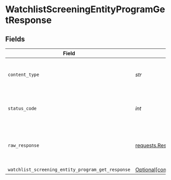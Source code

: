 # WatchlistScreeningEntityProgramGetResponse


## Fields

| Field                                                                                                                                | Type                                                                                                                                 | Required                                                                                                                             | Description                                                                                                                          |
| ------------------------------------------------------------------------------------------------------------------------------------ | ------------------------------------------------------------------------------------------------------------------------------------ | ------------------------------------------------------------------------------------------------------------------------------------ | ------------------------------------------------------------------------------------------------------------------------------------ |
| `content_type`                                                                                                                       | *str*                                                                                                                                | :heavy_check_mark:                                                                                                                   | HTTP response content type for this operation                                                                                        |
| `status_code`                                                                                                                        | *int*                                                                                                                                | :heavy_check_mark:                                                                                                                   | HTTP response status code for this operation                                                                                         |
| `raw_response`                                                                                                                       | [requests.Response](https://requests.readthedocs.io/en/latest/api/#requests.Response)                                                | :heavy_minus_sign:                                                                                                                   | Raw HTTP response; suitable for custom response parsing                                                                              |
| `watchlist_screening_entity_program_get_response`                                                                                    | [Optional[components.WatchlistScreeningEntityProgramGetResponse]](../../models/shared/watchlistscreeningentityprogramgetresponse.md) | :heavy_minus_sign:                                                                                                                   | OK                                                                                                                                   |